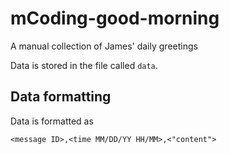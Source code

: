 # mCoding-good-morning
A manual collection of James' daily greetings

Data is stored in the file called `data`.

## Data formatting

Data is formatted as

```
<message ID>,<time MM/DD/YY HH/MM>,<"content">
```
